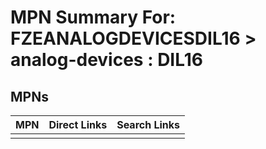 



# MPN Summary For: FZEANALOGDEVICESDIL16 > analog-devices : DIL16

## MPNs
  

|MPN|Direct Links|Search Links|
| :--- | :--- | :--- |
||||
